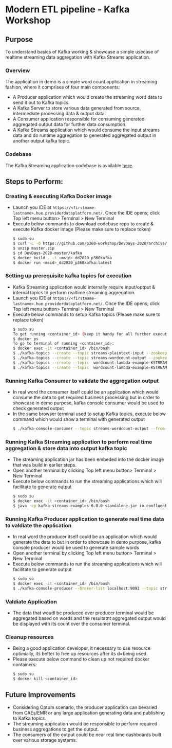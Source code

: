 


# Modern ETL pipeline - Kafka Workshop

## Purpose

To understand basics of Kafka working & showcase a simple usecase of realtime  streaming  data aggregation with Kafka Streams application.

### Overview

The application in demo is a simple word count application in streaming fashion, where it comprises of four main components:

  - A Producer application which would create the streaming word data to send it out to Kafka topics.
  - A Kafka Server to store various data generated from source, intermediate processing data & output data.
  - A Consumer application responsible for consuming generated aggregated output data for further data consumption.
  - A Kafka Streams application which would consume the input streams data and do runtime aggregation to generated aggregated output in another output kafka topic.

### Codebase

The Kafka Streaming application codebase is available [here](https://github.com/confluentinc/kafka-streams-examples/blob/6.0.0-post/src/main/java/io/confluent/examples/streams/WordCountLambdaExample.java).

## Steps to Perform:

### Creating & executing Kafka Docker image

  - Launch you IDE at `https://<firstname-lastname>.hue.providerdataplatform.net/`. Once the IDE opens; click Top left menu button> Terminal > New Terminal
  - Execute below commands to download codebase repo to create & execute Kafka docker image (Please make sure to replace <msid> token)
    ```sh
    $ sudo su
    $ curl -L -O https://github.com/p360-workshop/DevDays-2020/archive/master.zip
    $ unzip master.zip
    $ cd DevDays-2020-master/kafka
    $ docker build . -t <msid>_dd2020_p360kafka
    $ docker run <msid>_dd2020_p360kafka:latest
    ```
### Setting up prerequisite kafka topics for execution

 - Kafka Streaming application would internally require input/optput & internal topics to perform realtime streaming aggregation.
 - Launch you IDE at `https://<firstname-lastname>.hue.providerdataplatform.net/`. Once the IDE opens; click Top left menu button> Terminal > New Terminal
 - Execute below commands to setup Kafka topics (Please make sure to replace <msid> token)
    ```sh
    $ sudo su
    To get running <container_id> (keep it handy for all further executions).
    $ docker ps
    To go to terminal of running <container_id>:
    $ docker exec -it <container_id> /bin/bash
    $ ./kafka-topics --create --topic streams-plaintext-input --zookeeper localhost:2181 --partitions 1 --replication-factor 1
    $ ./kafka-topics --create --topic streams-wordcount-output --zookeeper localhost:2181 --partitions 1 --replication-factor 1
    $ ./kafka-topics --create --topic  wordcount-lambda-example-KSTREAM-AGGREGATE-STATE-STORE-0000000003-repartition  --zookeeper localhost:2181 --partitions 1 --replication-factor 1
    $ ./kafka-topics --create --topic  wordcount-lambda-example-KSTREAM-AGGREGATE-STATE-STORE-0000000003-changelog   --zookeeper localhost:2181  --partitions 1 --replication-factor 1
    ```
### Running Kafka Consumer to validate the aggregation output

 - In real word the consumer itself could be an application which would consume the data to get required business processing but in order to showcase in demo purpose, kafka console consumer would be used to check generated output
 - In the same browser terminal used to setup Kafka topics, execute below command which would show a terminal with generated output
    ```sh
    $ ./kafka-console-consumer --topic streams-wordcount-output --from-beginning --bootstrap-server localhost:9092  --property print.key=true --property value.deserializer=org.apache.kafka.common.serialization.LongDeserializer
    ```

### Running Kafka Streaming application to perform real time aggregation & store data into output kafka topic

 - The streaming application jar has been embeded into the docker image that was build in earlier steps.
 - Open another terminal by clicking Top left menu button> Terminal > New Terminal
 - Execute below commands to run the streaming applications which will facilitate to generate output
    ```sh
    $ sudo su
    $ docker exec -it <container_id> /bin/bash
    $ java -cp kafka-streams-examples-6.0.0-standalone.jar io.confluent.examples.streams.WordCountLambdaExample
    ```

### Running Kafka Producer application to generate real time data to valdiate the application

 - In real word the producer itself could be an application which would generate the data to but in order to showcase in demo purpose, kafka console producer would be used to generate sample words
 - Open another terminal by clicking Top left menu button> Terminal > New Terminal
 - Execute below commands to run the streaming applications which will facilitate to generate output
    ```sh
    $ sudo su
    $ docker exec -it <container_id> /bin/bash
    $ ./kafka-console-producer --broker-list localhost:9092 --topic streams-plaintext-input
    ```
### Valdiate Application

 - The data that woudl be produced over producer terminal would be aggregated based on words and the resultatnt aggregated output would be displayed with its count over the consumer terminal.
 
### Cleanup resources

 - Being a good application developer, it necessary to use resource optimially, its better to free up resources after its d=being used.
 - Please execute below command to clean up not required docker containers:
    ```sh
    $ sudo su
    $ docker kill <container_id>
    ``` 


## Future Improvements

 - Considering Optum scenario, the producer application can bevaried from CAEs/EMR or any large application generating data and publishing to Kafka topics.
 - The streaming application would be responsible to perform required business aggregations to get the output.
 - The consumers of the output could be near real time dashboards built over various storage systems.
 
